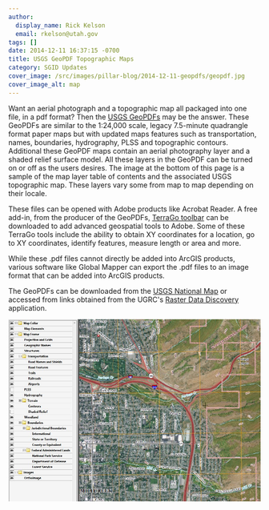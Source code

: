 ```yaml
---
author:
  display_name: Rick Kelson
  email: rkelson@utah.gov
tags: []
date: 2014-12-11 16:37:15 -0700
title: USGS GeoPDF Topographic Maps
category: SGID Updates
cover_image: /src/images/pillar-blog/2014-12-11-geopdfs/geopdf.jpg
cover_image_alt: map
---
```


Want an aerial photograph and a topographic map all packaged into one file, in a pdf format? Then the [USGS GeoPDFs](https://apps.nationalmap.gov/downloader?basemap=b1&category=histtopo,ustopo&title=Map%20View) may be the answer. These GeoPDFs are similar to the 1:24,000 scale, legacy 7.5-minute quadrangle format paper maps but with updated maps features such as transportation, names, boundaries, hydrography, PLSS and topographic contours. Additional these GeoPDF maps contain an aerial photography layer and a shaded relief surface model. All these layers in the GeoPDF can be turned on or off as the users desires. The image at the bottom of this page is a sample of the map layer table of contents and the associated USGS topographic map. These layers vary some from map to map depending on their locale.

These files can be opened with Adobe products like Acrobat Reader. A free add-in, from the producer of the GeoPDFs, [TerraGo toolbar](https://www.terragotech.com/products/terrago-toolbar) can be downloaded to add advanced geospatial tools to Adobe. Some of these TerraGo tools include the ability to obtain XY coordinates for a location, go to XY coordinates, identify features, measure length or area and more.

While these .pdf files cannot directly be added into ArcGIS products, various software like Global Mapper can export the .pdf files to an image format that can be added into ArcGIS products.

The GeoPDFs can be downloaded from the [USGS National Map](https://apps.nationalmap.gov/downloader?basemap=b1&category=histtopo,ustopo&title=Map%20View) or accessed from links obtained from the UGRC's [Raster Data Discovery](https://raster.utah.gov/?cat=24K%20GeoPDF) application.

![map](../../images/pillar-blog/2014-12-11-geopdfs/geopdf.jpg)
